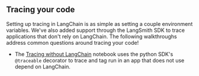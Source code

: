 ## Tracing your code

Setting up tracing in LangChain is as simple as setting a couple environment variables. We've also added support through the LangSmith SDK to trace applications that don't rely on LangChain. The following walkthroughs address common questions around tracing your code!
- The [Tracing without LangChain](./traceable/tracing_without_langchain.ipynb) notebook uses the python SDK's `@traceable` decorator to trace and tag run in an app that does not use depend on LangChain.
